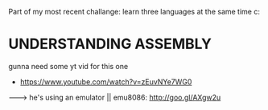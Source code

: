 Part of my most recent challange: learn three languages at the same time c:


# UNDERSTANDING ASSEMBLY

gunna need some yt vid for this one

- https://www.youtube.com/watch?v=zEuvNYe7WG0

---> he's using an emulator || emu8086: http://goo.gl/AXgw2u
